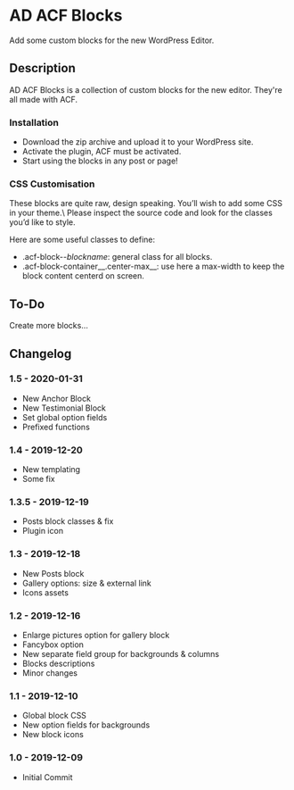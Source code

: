 # AD ACF Blocks

Add some custom blocks for the new WordPress Editor.

## Description

AD ACF Blocks is a collection of custom blocks for the new editor. They're all made with ACF.

### Installation

* Download the zip archive and upload it to your WordPress site. 
* Activate the plugin, ACF must be activated. 
* Start using the blocks in any post or page!

### CSS Customisation

These blocks are quite raw, design speaking. You’ll wish to add some CSS in your theme.\ 
Please inspect the source code and look for the classes you’d like to style.

Here are some useful classes to define:

* .acf-block--_blockname_: general class for all blocks.
* .acf-block-container__.center-max__: use here a max-width to keep the block content centerd on screen.


## To-Do

Create more blocks…

## Changelog

### 1.5 - 2020-01-31
* New Anchor Block
* New Testimonial Block
* Set global option fields
* Prefixed functions

### 1.4 - 2019-12-20
* New templating
* Some fix

### 1.3.5 - 2019-12-19
* Posts block classes & fix
* Plugin icon

### 1.3 - 2019-12-18
* New Posts block
* Gallery options: size & external link
* Icons assets

### 1.2 - 2019-12-16
* Enlarge pictures option for gallery block
* Fancybox option
* New separate field group for backgrounds & columns
* Blocks descriptions
* Minor changes

### 1.1 - 2019-12-10
* Global block CSS
* New option fields for backgrounds
* New block icons

### 1.0 - 2019-12-09
* Initial Commit
